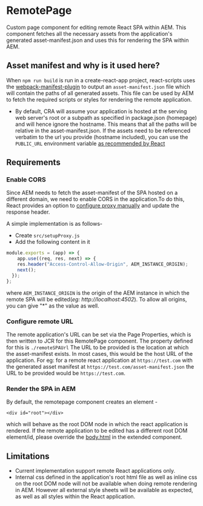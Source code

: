 <!--
* Copyright 2020 Adobe. All rights reserved.
* This file is licensed to you under the Apache License, Version 2.0 (the "License");
* you may not use this file except in compliance with the License. You may obtain a copy
* of the License at http://www.apache.org/licenses/LICENSE-2.0
*
* Unless required by applicable law or agreed to in writing, software distributed under
* the License is distributed on an "AS IS" BASIS, WITHOUT WARRANTIES OR REPRESENTATIONS
* OF ANY KIND, either express or implied. See the License for the specific language
* governing permissions and limitations under the License.
-->
RemotePage
====
Custom page component for editing remote React SPA within AEM. This component fetches all the necessary assets from the application's generated asset-manifest.json and uses this for rendering the SPA within AEM.

## Asset manifest and why is it used here?
When `npm run build` is run in a create-react-app project, react-scripts uses the [webpack-manifest-plugin](https://www.npmjs.com/package/webpack-manifest-plugin) to output an `asset-manifest.json` file which will contain the paths of all generated assets. This file can be used by AEM  to fetch the required scripts or styles for rendering the remote application.
- By default, CRA will assume your application is hosted at the serving web server's root or a subpath as specified in package.json (homepage) and will hence ignore the hostname. This means that all the paths will be relative in the asset-manifest.json. If the assets need to be referenced verbatim to the url you provide (hostname included), you can use the `PUBLIC_URL` environment variable [as recommended by React](https://create-react-app.dev/docs/advanced-configuration/)

## Requirements

### Enable CORS
Since AEM needs to fetch the asset-manifest of the SPA hosted on a different domain, we need to enable CORS in the application.To do this, React provides an option to [configure proxy manually](https://create-react-app.dev/docs/proxying-api-requests-in-development/#configuring-the-proxy-manually)
and update the response header.

A simple implementation is as follows-
- Create `src/setupProxy.js`
- Add the following content in it
```javascript
module.exports = (app) => {
    app.use((req, res, next) => {
    res.header("Access-Control-Allow-Origin", AEM_INSTANCE_ORIGIN);
    next();
  });
};
```
where `AEM_INSTANCE_ORIGIN` is the origin of the AEM instance in which the remote SPA will be edited(_eg: http://localhost:4502_). To allow all origins, you can give "*" as the value as well.


### Configure remote URL
The remote application's URL can be set via the Page Properties, which is then written to JCR for this RemotePage component. The property defined for this is `./remoteSPAUrl`
The URL to be provided is the location at which the asset-manifest exists. In most cases, this would be the host URL of the application.
For eg:  for a remote react application at `https://test.com` with the generated asset manifest at `https://test.com/asset-manifest.json` the URL to be provided would be `https://test.com`.

### Render the SPA in AEM
By default, the remotepage component creates an element -

`<div id="root"></div>`

 which will behave as the root DOM node in which the react application is rendered.
If the remote application to be edited has a different root DOM element/id, please override the [body.html](./body.html) in the extended component.

## Limitations
- Current implementation support remote React applications only.
- Internal css defined in the application's root html file as well as inline css on the root DOM node will not be available when doing remote rendering in AEM. However all external style sheets will be available as expected, as well as all styles within the React application.
